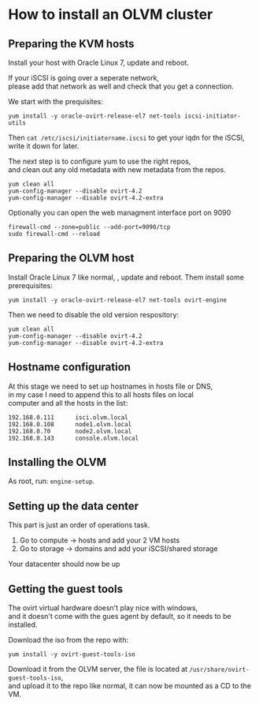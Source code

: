 # How to install an OLVM cluster

## Preparing the KVM hosts
Install your host with Oracle Linux 7, update and reboot.

If your iSCSI is going over a seperate network,  
please add that network as well and check that you get a connection.  

We start with the prequisites:  
```
yum install -y oracle-ovirt-release-el7 net-tools iscsi-initiator-utils
```
Then ```cat /etc/iscsi/initiatorname.iscsi``` to get your iqdn for the iSCSI,  
write it down for later.  

The next step is to configure yum to use the right repos,  
and clean out any old metadata with new metadata from the repos.

```
yum clean all
yum-config-manager --disable ovirt-4.2
yum-config-manager --disable ovirt-4.2-extra
```

Optionally you can open the web managment interface port on 9090
```
firewall-cmd --zone=public --add-port=9090/tcp
sudo firewall-cmd --reload
```  

## Preparing the OLVM host

Install Oracle Linux 7 like normal, , update and reboot. 
Them install some prerequisites:
```
yum install -y oracle-ovirt-release-el7 net-tools ovirt-engine
```

Then we need to disable the old version respository:  
```
yum clean all
yum-config-manager --disable ovirt-4.2
yum-config-manager --disable ovirt-4.2-extra
```  

## Hostname configuration
At this stage we need to set up hostnames in hosts file or DNS,  
in my case I need to append this to all hosts files on local  
computer and all the hosts in the list:  
```
192.168.0.111	   isci.olvm.local
192.168.0.108	   node1.olvm.local
192.168.0.70	   node2.olvm.local
192.168.0.143	   console.olvm.local
```  

## Installing the OLVM
As root, run: ```engine-setup```.  

## Setting up the data center

This part is just an order of operations task.

1. Go to compute -> hosts and add your 2 VM hosts
2. Go to storage -> domains and add your iSCSI/shared storage

Your datacenter should now be up

## Getting the guest tools
The ovirt virtual hardware doesn't play nice with windows,  
and it doesn't come with the gues agent by default, so it needs to be installed.  

Download the iso from the repo with:  
```
yum install -y ovirt-guest-tools-iso
``` 
Download it from the OLVM server, the file is located at ```/usr/share/ovirt-guest-tools-iso```,  
and upload it to the repo like normal, it can now be mounted as a CD to the VM.  



